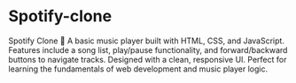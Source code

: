# Spotify-clone
Spotify Clone 🎵 A basic music player built with HTML, CSS, and JavaScript. Features include a song list, play/pause functionality, and forward/backward buttons to navigate tracks. Designed with a clean, responsive UI. Perfect for learning the fundamentals of web development and music player logic.
